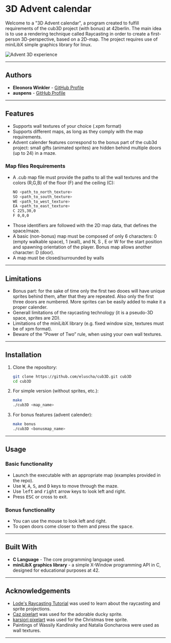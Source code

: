 # 3D Advent calendar

Welcome to a "3D Advent calendar", a program created to fulfill requirements of the cub3D project (with bonus) at 42berlin.
The main idea is to use a rendering technique called Raycasting in order to create a first-person 3D-perspective, based on a 2D-map.
The project requires use of miniLibX simple graphics library for linux.

![Advent 3D experience](adventcub3d.gif)

---

## Authors

- **Eleonora Winkler** - [GitHub Profile](https://github.com/eluscha)
- **auspens** - [GitHub Profile](https://github.com/auspens)

---

## Features

- Supports wall textures of your choice (.xpm format)
- Supports different maps, as long as they comply with the map requirements.
- Advent calender features correspond to the bonus part of the cub3d project: small gifts (animated sprites) are hidden behind multiple doors (up to 24) in a maze.

### Map files Requirements

- A .cub map file must provide the paths to all the wall textures and the colors (R,G,B) of the floor (F) and the ceiling (C): 
    ```bash
    NO <path_to_north_texture>
    SO <path_to_south_texture>
    WE <path_to_west_texture>
    EA <path_to_east_texture>
    C 225,30,0
    F 0,0,0

    ```
- Those identifiers are followed with the 2D map data, that defines the space/maze.
- A basic (non-bonus) map must be composed of only 6 characters: 0 (empty walkable space), 1 (wall), and N, S , E or W for the start position and spawning
orientation of the player. Bonus map allows another character: D (door).
- A map must be closed/surrounded by walls

---

## Limitations

- Bonus part: for the sake of time only the first two dooes will have unique sprites behind them, after that they are repeated. Also only the first three doors are numbered. More sprites can be easily added to make it a proper calender.
- Generall limitations of the raycasting technology (it is a pseudo-3D space, sprites are 2D).
- Limitations of the miniLibX library (e.g. fixed window size, textures must be of xpm format).
- Beware of the “Power of Two” rule, when using your own wall textures. 

---

## Installation

1. Clone the repository:

   ```bash
   git clone https://github.com/eluscha/cub3D.git cub3D
   cd cub3D
   ```

2. For simple version (without sprites, etc.):

   ```bash
   make
   ./cub3D <map_name>
   ```

3. For bonus features (advent calender):

   ```bash
   make bonus
   ./cub3D <bonusmap_name>
   ```

---

## Usage

### Basic functionality

- Launch the executable with an appropriate map (examples provided in the repo).
- Use <kbd>W</kbd>, <kbd>A</kbd>, <kbd>S</kbd>, and <kbd>D</kbd> keys to move through the maze.
- Use <kbd>left</kbd> and <kbd>right</kbd> arrow keys to look left and right.
- Press <kbd>ESC</kbd> or cross to exit.

### Bonus functionality

- You can use the mouse to look left and right.
- To open doors come closer to them and press the <kbd>space</kbd>.

---

## Built With

- **C Language** - The core programming language used.
- **miniLibX graphics library** - a simple X-Window programming API in C, designed for educational purposes at 42.

---

## Acknowledgements

- [Lode's Raycasting Tutorial](https://lodev.org/cgtutor/raycasting.html) was used to learn about the raycasting and sprite projections.
- [Caz pixelart](https://caz-creates-games.itch.io/ducky-2) was used for the adorable ducky sprite.
- [karsiori pixelart]( https://karsiori.itch.io/free-pixel-art-christmas-trees) was used for the Christmas tree sprite.
- Paintings of Wassily Kandinsky and Natalia Goncharova were used as wall textures.
 
---

